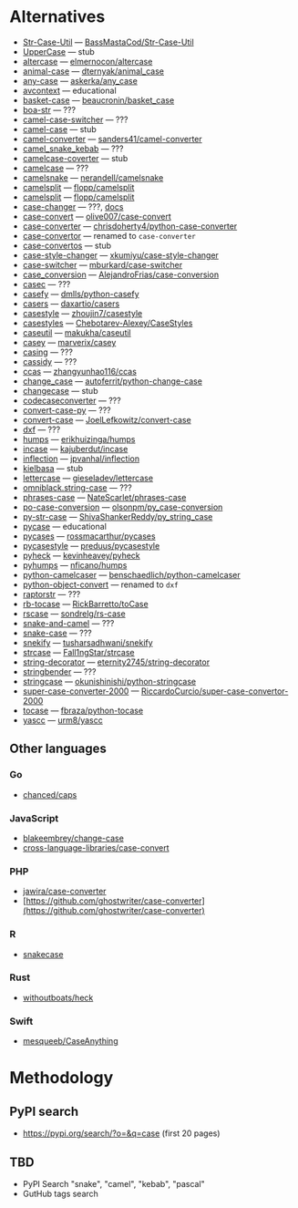 # Alternatives

* [Str-Case-Util](https://pypi.org/project/Str-Case-Util/) — [BassMastaCod/Str-Case-Util](https://github.com/BassMastaCod/Str-Case-Util)
* [UpperCase](https://pypi.org/project/UpperCase) — stub
* [altercase](https://pypi.org/project/altercase) — [elmernocon/altercase](https://github.com/elmernocon/altercase)
* [animal-case](https://pypi.org/project/animal-case) — [dternyak/animal_case](https://github.com/dternyak/animal_case)
* [any-case](https://pypi.org/project/any-case) — [askerka/any_case](https://github.com/askerka/any_case)
* [avcontext](https://pypi.org/project/avcontext) — educational
* [basket-case](https://pypi.org/project/basket-case) — [beaucronin/basket_case](https://github.com/beaucronin/basket_case)
* [boa-str](https://pypi.org/project/boa-str) — ???
* [camel-case-switcher](https://pypi.org/project/camel-case-switcher) — ???
* [camel-case](https://pypi.org/project/camel-case) — stub
* [camel-converter](https://pypi.org/project/camel-converter) — [sanders41/camel-converter](https://github.com/sanders41/camel-converter)
* [camel_snake_kebab](https://pypi.org/project/camel_snake_kebab) — ???
* [camelcase-coverter](https://pypi.org/project/camelcase-coverter) — stub
* [camelcase](https://pypi.org/project/camelcase) — ???
* [camelsnake](https://pypi.org/project/camelsnake) — [nerandell/camelsnake](https://github.com/nerandell/camelsnake)
* [camelsplit](https://pypi.org/project/camelsplit) — [flopp/camelsplit](https://github.com/flopp/camelsplit)
* [camelsplit](https://pypi.org/project/camelsplit) — [flopp/camelsplit](https://github.com/flopp/camelsplit)
* [case-changer](https://pypi.org/project/case-changer) — ???, [docs](https://python-case-changer.readthedocs.io)
* [case-convert](https://pypi.org/project/case-convert) — [olive007/case-convert](https://gitlab.com/devolive/cross-language-libraries/case-convert)
* [case-converter](https://pypi.org/project/case-converter) — [chrisdoherty4/python-case-converter](https://github.com/chrisdoherty4/python-case-converter)
* [case-convertor](https://pypi.org/project/case-convertor) — renamed to `case-converter`
* [case-convertos](https://pypi.org/project/case-convertos) — stub
* [case-style-changer](https://pypi.org/project/case-style-changer) — [xkumiyu/case-style-changer](https://github.com/xkumiyu/case-style-changer)
* [case-switcher](https://pypi.org/project/case-switcher) — [mburkard/case-switcher](https://gitlab.com/mburkard/case-switcher)
* [case_conversion](https://pypi.org/project/case_conversion) — [AlejandroFrias/case-conversion](https://github.com/AlejandroFrias/case-conversion)
* [casec](https://pypi.org/project/casec) — ???
* [casefy](https://pypi.org/project/casefy) — [dmlls/python-casefy](https://github.com/dmlls/python-casefy)
* [casers](https://pypi.org/project/casers) — [daxartio/casers](https://github.com/daxartio/casers)
* [casestyle](https://pypi.org/project/casestyle) — [zhoujin7/casestyle](https://github.com/zhoujin7/casestyle)
* [casestyles](https://pypi.org/project/casestyles) — [Chebotarev-Alexey/CaseStyles](https://github.com/Chebotarev-Alexey/CaseStyles)
* [caseutil](https://pypi.org/project/caseutil) — [makukha/caseutil](https://github.com/makukha/caseutil)
* [casey](https://pypi.org/project/casey) — [marverix/casey](https://github.com/marverix/casey)
* [casing](https://pypi.org/project/casing) — ???
* [cassidy](https://pypi.org/project/cassidy) — ???
* [ccas](https://pypi.org/project/ccas) — [zhangyunhao116/ccas](https://github.com/zhangyunhao116/ccas)
* [change_case](https://pypi.org/project/change_case) — [autoferrit/python-change-case](https://github.com/autoferrit/python-change-case)
* [changecase](https://pypi.org/project/changecase) — stub
* [codecaseconverter](https://pypi.org/project/codecaseconverter) — ???
* [convert-case-py](https://pypi.org/project/convert-case-py) — ???
* [convert-case](https://pypi.org/project/convert-case) — [JoelLefkowitz/convert-case](https://github.com/JoelLefkowitz/convert-case)
* [dxf](https://pypi.org/project/dxh) — ???
* [humps](https://pypi.org/project/humps) — [erikhuizinga/humps](https://github.com/erikhuizinga/humps)
* [incase](https://pypi.org/project/incase) — [kajuberdut/incase](https://github.com/kajuberdut/incase)
* [inflection](https://pypi.org/project/inflection) — [jpvanhal/inflection](https://github.com/jpvanhal/inflection)
* [kielbasa](https://pypi.org/project/kielbasa/#files) — stub
* [lettercase](https://pypi.org/project/lettercase) — [gieseladev/lettercase](https://github.com/gieseladev/lettercase)
* [omniblack.string-case](https://pypi.org/project/omniblack.string-case) — ???
* [phrases-case](https://pypi.org/project/phrases-case) — [NateScarlet/phrases-case](https://github.com/NateScarlet/phrases-case)
* [po-case-conversion](https://pypi.org/project/po-case-conversion) — [olsonpm/py_case-conversion](https://github.com/olsonpm/py_case-conversion)
* [py-str-case](https://pypi.org/project/py-str-case) — [ShivaShankerReddy/py_string_case](https://github.com/ShivaShankerReddy/py_string_case)
* [pycase](https://pypi.org/project/pycase) — educational
* [pycases](https://pypi.org/project/pycases) — [rossmacarthur/pycases](https://github.com/rossmacarthur/pycases)
* [pycasestyle](https://pypi.org/project/pycasestyle) — [preduus/pycasestyle](https://github.com/preduus/pycasestyle)
* [pyheck](https://pypi.org/project/pyheck) — [kevinheavey/pyheck](https://github.com/kevinheavey/pyheck)
* [pyhumps](https://pypi.org/project/pyhumps) — [nficano/humps](https://github.com/nficano/humps)
* [python-camelcaser](https://pypi.org/project/python-camelcaser) — [benschaedlich/python-camelcaser](https://github.com/benschaedlich/python-camelcaser)
* [python-object-convert](https://pypi.org/project/python-object-convert) — renamed to `dxf`
* [raptorstr](https://pypi.org/project/raptorstr) — ???
* [rb-tocase](https://pypi.org/project/rb-tocase) — [RickBarretto/toCase](https://github.com/RickBarretto/toCase)
* [rscase](https://pypi.org/project/rscase) — [sondrelg/rs-case](https://github.com/sondrelg/rs-case)
* [snake-and-camel](https://pypi.org/project/snake-and-camel) — ???
* [snake-case](https://pypi.org/project/snake-case) — ???
* [snekify](https://pypi.org/project/snekify) — [tusharsadhwani/snekify](https://github.com/tusharsadhwani/snekify)
* [strcase](https://pypi.org/project/strcase) — [Fall1ngStar/strcase](https://github.com/Fall1ngStar/strcase)
* [string-decorator](https://pypi.org/project/string-decorator) — [eternity2745/string-decorator](https://github.com/eternity2745/string-decorator)
* [stringbender](https://pypi.org/project/stringbender) — ???
* [stringcase](https://pypi.org/project/stringcase) — [okunishinishi/python-stringcase](https://github.com/okunishinishi/python-stringcase)
* [super-case-converter-2000](https://pypi.org/project/super-case-converter-2000) — [RiccardoCurcio/super-case-convertor-2000](https://github.com/RiccardoCurcio/super-case-convertor-2000)
* [tocase](https://pypi.org/project/tocase) — [fbraza/python-tocase](https://github.com/fbraza/python-tocase)
* [yascc](https://pypi.org/project/yascc) — [urm8/yascc](https://github.com/urm8/yascc)


## Other languages

### Go

* [chanced/caps](https://github.com/chanced/caps)

### JavaScript

* [blakeembrey/change-case](https://github.com/blakeembrey/change-case)
* [cross-language-libraries/case-convert](https://gitlab.com/devolive/cross-language-libraries/case-convert)

### PHP

* [jawira/case-converter](https://github.com/jawira/case-converter)
* [https://github.com/ghostwriter/case-converter](https://github.com/ghostwriter/case-converter)

### R

* [snakecase](https://cran.r-project.org/web/packages/snakecase)

### Rust

* [withoutboats/heck](https://github.com/withoutboats/heck)

### Swift

* [mesqueeb/CaseAnything](https://github.com/mesqueeb/CaseAnything)


# Methodology

## PyPI search

* https://pypi.org/search/?o=&q=case (first 20 pages)

## TBD

* PyPI Search "snake", "camel", "kebab", "pascal"
* GutHub tags search
